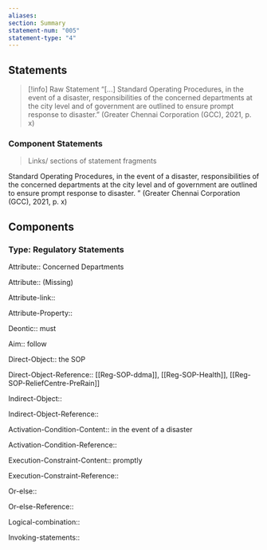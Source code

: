 ```yaml
---
aliases: 
section: Summary
statement-num: "005"
statement-type: "4"
---
```

## Statements 
> [!info] Raw Statement
> “\[...] Standard Operating Procedures, in the event of a disaster, responsibilities of the concerned departments at the city level and of government are outlined to ensure prompt response to disaster.” (Greater Chennai Corporation (GCC), 2021, p. x)

### Component Statements
> Links/ sections of statement fragments

Standard Operating Procedures, 
in the event of a disaster, 
responsibilities 
of the concerned departments 
at the city level and of government 
are outlined to ensure prompt response to disaster. 
” (Greater Chennai Corporation (GCC), 2021, p. x)
## Components

### Type: Regulatory Statements
Attribute:: Concerned Departments

Attribute:: (Missing)

Attribute-link::

Attribute-Property::


Deontic:: must


Aim::  follow 


Direct-Object:: the SOP

Direct-Object-Reference:: [[Reg-SOP-ddma]], [[Reg-SOP-Health]], [[Reg-SOP-ReliefCentre-PreRain]]


Indirect-Object::

Indirect-Object-Reference::


Activation-Condition-Content:: in the event of a disaster

Activation-Condition-Reference::


Execution-Constraint-Content:: promptly

Execution-Constraint-Reference::


Or-else::

Or-else-Reference::


Logical-combination::


Invoking-statements::


